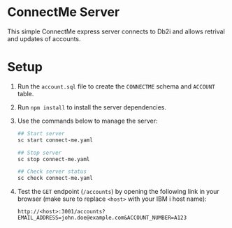 # ConnectMe Server

This simple ConnectMe express server connects to Db2i and allows retrival and updates of accounts.

# Setup

1. Run the `account.sql` file to create the `CONNECTME` schema and `ACCOUNT` table.

2. Run `npm install` to install the server dependencies.

3. Use the commands below to manage the server:

    ```sh
    ## Start server
    sc start connect-me.yaml

    ## Stop server
    sc stop connect-me.yaml
    
    ## Check server status
    sc check connect-me.yaml
    ```

4. Test the `GET` endpoint (`/accounts`) by opening the following link in your browser (make sure to replace `<host>` with your IBM i host name):

    ```
    http://<host>:3001/accounts?EMAIL_ADDRESS=john.doe@example.com&ACCOUNT_NUMBER=A123
    ```